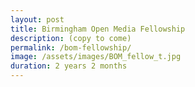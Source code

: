 ```yaml
---
layout: post
title: Birmingham Open Media Fellowship
description: (copy to come)
permalink: /bom-fellowship/
image: /assets/images/BOM_fellow_t.jpg
duration: 2 years 2 months
---
```

